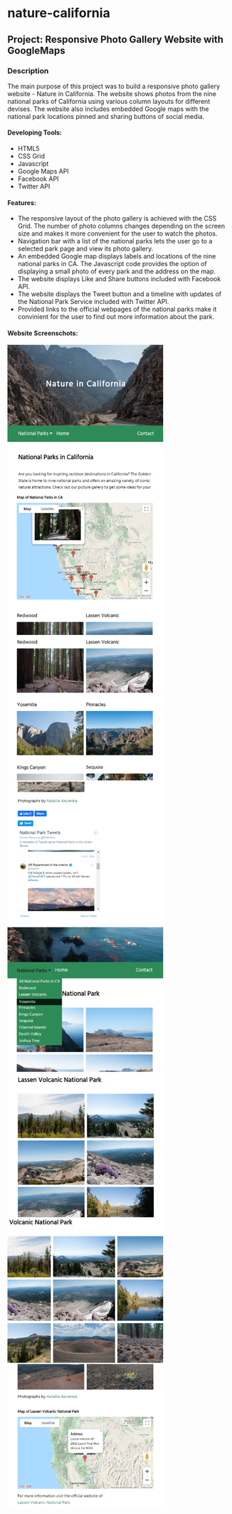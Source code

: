 # nature-california
## Project: Responsive Photo Gallery Website with GoogleMaps

 <h3>Description</h3>
                            <p>The main purpose of this project was to build a responsive photo gallery website - Nature in California. The website shows photos from the nine national parks of California using various column layouts for different devises. The website also includes embedded Google maps with the national park locations pinned and sharing buttons of social media.</p>                           
                            <h4>Developing Tools:</h4>
                            <ul>
                                <li>HTML5</li>
                                <li>CSS Grid</li>
                                <li>Javascript</li>
                                <li>Google Maps API</li>
                                <li>Facebook API</li>
                                <li>Twitter API</li>
                            </ul>
                            <h4>Features:</h4>
                            <ul>
                                <li>The responsive layout of the photo gallery is achieved with the CSS Grid. The number of photo columns changes depending on the screen size and makes it more convenient for the user to watch the photos.</li>
                                <li>Navigation bar with a list of the national parks lets the user go to a selected park page and view its photo gallery.</li>
                                <li>An embedded Google map displays labels and locations of the nine national parks in CA. The Javascript code provides the option of displaying a small photo of every park and the address on the map.</li>
                                <li>The website displays Like and Share buttons included with Facebook API.</li>
                                <li>The website displays the Tweet button and a timeline with updates of the National Park Service included with Twitter API.</li>
                                <li>Provided links to the official webpages of the national parks make it convinient for the user to find out more information about the park.</li>
                            </ul>
<h4>Website Screenschots:</h4>                          
<img src="screenschots/npscreen1.PNG" width="350" height="auto">
<img src="screenschots/npscreen2.PNG" width="350" height="auto">
<img src="screenschots/npscreen3.PNG" width="350" height="auto">
<img src="screenschots/npscreen4.PNG" width="350" height="auto">
<img src="screenschots/npscreen5.PNG" width="350" height="auto">
<img src="screenschots/npscreen6.PNG" width="350" height="auto">
<img src="screenschots/npscreen8.PNG" width="350" height="auto">
<img src="screenschots/npscreen7.PNG" width="350" height="auto">



                            
